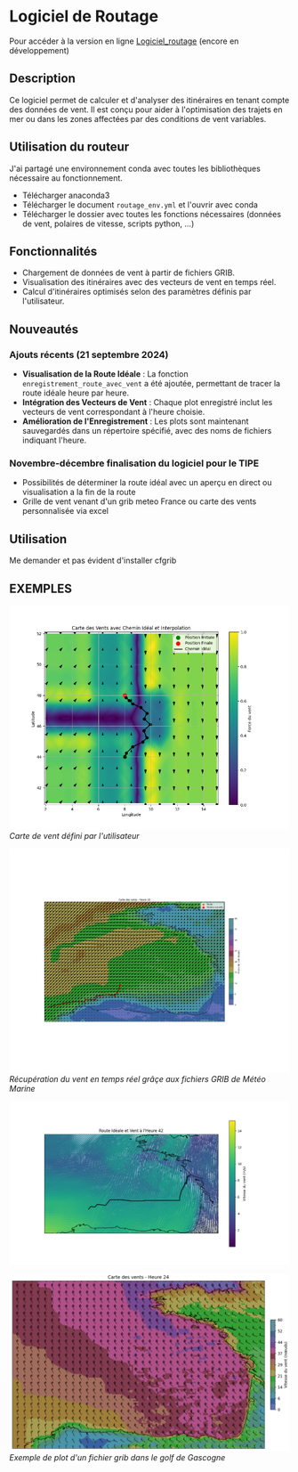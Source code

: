 # Logiciel de Routage

Pour accéder à la version en ligne [Logiciel_routage](https://lhosterouting.streamlit.app) (encore en développement)
## Description

Ce logiciel permet de calculer et d'analyser des itinéraires en tenant compte des données de vent. Il est conçu pour aider à l'optimisation des trajets en mer ou dans les zones affectées par des conditions de vent variables.

## Utilisation du routeur
J'ai partagé une environnement conda avec toutes les bibliothèques nécessaire au fonctionnement.
- Télécharger anaconda3
- Télécharger le document `routage_env.yml` et l'ouvrir avec conda
- Télécharger le dossier avec toutes les fonctions nécessaires (données de vent, polaires de vitesse, scripts python, ...)

## Fonctionnalités

- Chargement de données de vent à partir de fichiers GRIB.
- Visualisation des itinéraires avec des vecteurs de vent en temps réel.
- Calcul d'itinéraires optimisés selon des paramètres définis par l'utilisateur.

## Nouveautés

### Ajouts récents (21 septembre 2024)

- **Visualisation de la Route Idéale** : La fonction `enregistrement_route_avec_vent` a été ajoutée, permettant de tracer la route idéale heure par heure.
- **Intégration des Vecteurs de Vent** : Chaque plot enregistré inclut les vecteurs de vent correspondant à l'heure choisie.
- **Amélioration de l'Enregistrement** : Les plots sont maintenant sauvegardés dans un répertoire spécifié, avec des noms de fichiers indiquant l'heure.

### Novembre-décembre finalisation du logiciel pour le TIPE
- Possibilités de déterminer la route idéal avec un aperçu en direct ou visualisation a la fin de la route
- Grille de vent venant d'un grib meteo France ou carte des vents personnalisée via excel

## Utilisation
Me demander et pas évident d'installer cfgrib 

## EXEMPLES
![Carte de vent défini par l'utilisateur](https://github.com/Tutur09/Logiciel_de_routage/raw/main/Exemple.png)
_Carte de vent défini par l'utilisateur_

![Récupération du vent en temps réel grâçe aux fichiers GRIB de Météo Marine](https://github.com/Tutur09/Logiciel_de_routage/raw/main/route_ideale/route_ideale_vent_heure_18.png)
_Récupération du vent en temps réel grâçe aux fichiers GRIB de Météo Marine_

![](https://github.com/Tutur09/Logiciel_de_routage/raw/main/route_ideale/route_ideale_vent_heure_42.png)

![Exemple de plot d'un fichier grib dans le golf de Gascogne](https://github.com/Tutur09/Logiciel_de_routage/raw/main/Carte_vents.png)
_Exemple de plot d'un fichier grib dans le golf de Gascogne_
